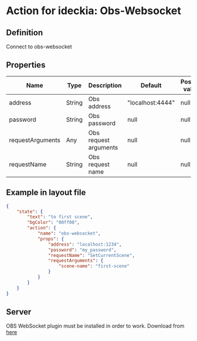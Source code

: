 # Action for ideckia: Obs-Websocket

## Definition

Connect to obs-websocket


## Properties

| Name | Type | Description | Default | Possible values |
| ----- |----- | ----- | ----- | ----- |
| address | String | Obs address | "localhost:4444" | null |
| password | String | Obs password | null | null |
| requestArguments | Any | Obs request arguments | null | null |
| requestName | String | Obs request name | null | null |


## Example in layout file

```json
{
    "state": {
        "text": "to first scene",
        "bgColor": "00ff00",
        "action": {
            "name": "obs-websocket",
            "props": {
                "address": "localhost:1234",
                "password": "my_password",
                "requestName": "SetCurrentScene",
                "requestArguments": {
                    "scene-name": "first-scene"
                }
            }
        }
    }
}
```

## Server

OBS WebSocket plugin must be installed in order to work. Download from [here](https://github.com/Palakis/obs-websocket/releases)
